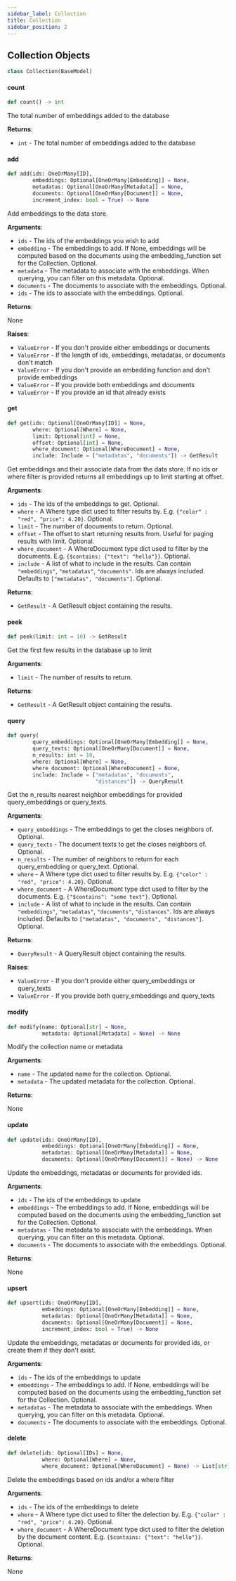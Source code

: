 ```yaml
---
sidebar_label: Collection
title: Collection
sidebar_position: 2
---
```


## Collection Objects

```python
class Collection(BaseModel)
```

#### count

```python
def count() -> int
```

The total number of embeddings added to the database

**Returns**:

- `int` - The total number of embeddings added to the database

#### add

```python
def add(ids: OneOrMany[ID],
        embeddings: Optional[OneOrMany[Embedding]] = None,
        metadatas: Optional[OneOrMany[Metadata]] = None,
        documents: Optional[OneOrMany[Document]] = None,
        increment_index: bool = True) -> None
```

Add embeddings to the data store.

**Arguments**:

- `ids` - The ids of the embeddings you wish to add
- `embedding` - The embeddings to add. If None, embeddings will be computed based on the documents using the embedding_function set for the Collection. Optional.
- `metadata` - The metadata to associate with the embeddings. When querying, you can filter on this metadata. Optional.
- `documents` - The documents to associate with the embeddings. Optional.
- `ids` - The ids to associate with the embeddings. Optional.
  

**Returns**:

  None
  

**Raises**:

- `ValueError` - If you don't provide either embeddings or documents
- `ValueError` - If the length of ids, embeddings, metadatas, or documents don't match
- `ValueError` - If you don't provide an embedding function and don't provide embeddings
- `ValueError` - If you provide both embeddings and documents
- `ValueError` - If you provide an id that already exists

#### get

```python
def get(ids: Optional[OneOrMany[ID]] = None,
        where: Optional[Where] = None,
        limit: Optional[int] = None,
        offset: Optional[int] = None,
        where_document: Optional[WhereDocument] = None,
        include: Include = ["metadatas", "documents"]) -> GetResult
```

Get embeddings and their associate data from the data store. If no ids or where filter is provided returns
all embeddings up to limit starting at offset.

**Arguments**:

- `ids` - The ids of the embeddings to get. Optional.
- `where` - A Where type dict used to filter results by. E.g. `{"color" : "red", "price": 4.20}`. Optional.
- `limit` - The number of documents to return. Optional.
- `offset` - The offset to start returning results from. Useful for paging results with limit. Optional.
- `where_document` - A WhereDocument type dict used to filter by the documents. E.g. `{$contains: {"text": "hello"}}`. Optional.
- `include` - A list of what to include in the results. Can contain `"embeddings"`, `"metadatas"`, `"documents"`. Ids are always included. Defaults to `["metadatas", "documents"]`. Optional.
  

**Returns**:

- `GetResult` - A GetResult object containing the results.

#### peek

```python
def peek(limit: int = 10) -> GetResult
```

Get the first few results in the database up to limit

**Arguments**:

- `limit` - The number of results to return.
  

**Returns**:

- `GetResult` - A GetResult object containing the results.

#### query

```python
def query(
        query_embeddings: Optional[OneOrMany[Embedding]] = None,
        query_texts: Optional[OneOrMany[Document]] = None,
        n_results: int = 10,
        where: Optional[Where] = None,
        where_document: Optional[WhereDocument] = None,
        include: Include = ["metadatas", "documents",
                            "distances"]) -> QueryResult
```

Get the n_results nearest neighbor embeddings for provided query_embeddings or query_texts.

**Arguments**:

- `query_embeddings` - The embeddings to get the closes neighbors of. Optional.
- `query_texts` - The document texts to get the closes neighbors of. Optional.
- `n_results` - The number of neighbors to return for each query_embedding or query_text. Optional.
- `where` - A Where type dict used to filter results by. E.g. `{"color" : "red", "price": 4.20}`. Optional.
- `where_document` - A WhereDocument type dict used to filter by the documents. E.g. `{"$contains": "some text"}`. Optional.
- `include` - A list of what to include in the results. Can contain `"embeddings"`, `"metadatas"`, `"documents"`, `"distances"`. Ids are always included. Defaults to `["metadatas", "documents", "distances"]`. Optional.
  

**Returns**:

- `QueryResult` - A QueryResult object containing the results.
  

**Raises**:

- `ValueError` - If you don't provide either query_embeddings or query_texts
- `ValueError` - If you provide both query_embeddings and query_texts

#### modify

```python
def modify(name: Optional[str] = None,
           metadata: Optional[Metadata] = None) -> None
```

Modify the collection name or metadata

**Arguments**:

- `name` - The updated name for the collection. Optional.
- `metadata` - The updated metadata for the collection. Optional.
  

**Returns**:

  None

#### update

```python
def update(ids: OneOrMany[ID],
           embeddings: Optional[OneOrMany[Embedding]] = None,
           metadatas: Optional[OneOrMany[Metadata]] = None,
           documents: Optional[OneOrMany[Document]] = None) -> None
```

Update the embeddings, metadatas or documents for provided ids.

**Arguments**:

- `ids` - The ids of the embeddings to update
- `embeddings` - The embeddings to add. If None, embeddings will be computed based on the documents using the embedding_function set for the Collection. Optional.
- `metadatas` - The metadata to associate with the embeddings. When querying, you can filter on this metadata. Optional.
- `documents` - The documents to associate with the embeddings. Optional.
  

**Returns**:

  None

#### upsert

```python
def upsert(ids: OneOrMany[ID],
           embeddings: Optional[OneOrMany[Embedding]] = None,
           metadatas: Optional[OneOrMany[Metadata]] = None,
           documents: Optional[OneOrMany[Document]] = None,
           increment_index: bool = True) -> None
```

Update the embeddings, metadatas or documents for provided ids, or create them if they don't exist.

**Arguments**:

- `ids` - The ids of the embeddings to update
- `embeddings` - The embeddings to add. If None, embeddings will be computed based on the documents using the embedding_function set for the Collection. Optional.
- `metadatas` - The metadata to associate with the embeddings. When querying, you can filter on this metadata. Optional.
- `documents` - The documents to associate with the embeddings. Optional.

#### delete

```python
def delete(ids: Optional[IDs] = None,
           where: Optional[Where] = None,
           where_document: Optional[WhereDocument] = None) -> List[str]
```

Delete the embeddings based on ids and/or a where filter

**Arguments**:

- `ids` - The ids of the embeddings to delete
- `where` - A Where type dict used to filter the delection by. E.g. `{"color" : "red", "price": 4.20}`. Optional.
- `where_document` - A WhereDocument type dict used to filter the deletion by the document content. E.g. `{$contains: {"text": "hello"}}`. Optional.
  

**Returns**:

  None

